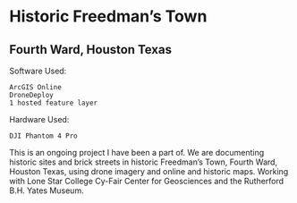 # Historic Freedman’s Town    
## Fourth Ward, Houston Texas    

Software Used:    

	ArcGIS Online
	DroneDeploy
	1 hosted feature layer    

Hardware Used:    

	DJI Phantom 4 Pro    

This is an ongoing project I have been a part of. We are documenting historic sites and brick streets in historic
Freedman’s Town, Fourth Ward, Houston Texas, using drone imagery and online and historic maps.
Working with Lone Star College Cy-Fair Center for Geosciences and the Rutherford B.H. Yates Museum.